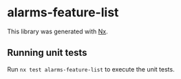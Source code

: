 # alarms-feature-list

This library was generated with [Nx](https://nx.dev).

## Running unit tests

Run `nx test alarms-feature-list` to execute the unit tests.

